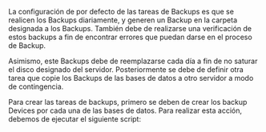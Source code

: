 La configuración de por defecto de las tareas de Backups es que se realicen los Backups diariamente, y generen un Backup en la carpeta designada a los Backups. También debe de realizarse una verificación de estos backups a fin de encontrar errores que puedan darse en el proceso de Backup.

Asimismo, este Backups debe de reemplazarse cada día a fin de no saturar el disco designado del servidor. Posteriormente se debe de definir otra tarea que copie los Backups de las bases de datos a otro servidor a modo de contingencia.

Para crear las tareas de backups, primero se deben de crear los backup Devices por cada una de las bases de datos. Para realizar esta acción, debemos de ejecutar el siguiente script:
